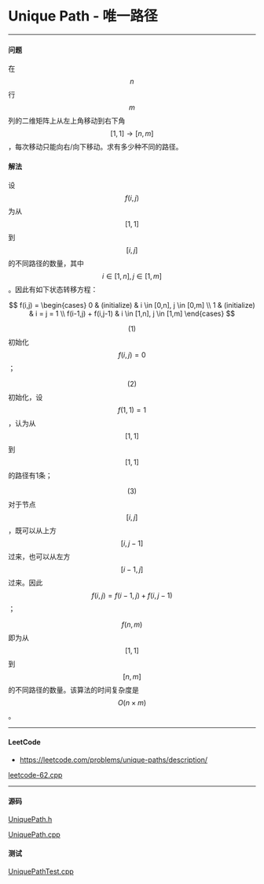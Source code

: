 <script type="text/javascript" src="https://cdnjs.cloudflare.com/ajax/libs/mathjax/2.7.1/MathJax.js?config=TeX-AMS-MML_HTMLorMML"></script>

# Unique Path - 唯一路径

--------

#### 问题

在$$ n $$行$$ m $$列的二维矩阵上从左上角移动到右下角$$ [1,1] \rightarrow [n,m] $$，每次移动只能向右/向下移动。求有多少种不同的路径。

#### 解法

设$$ f(i,j) $$为从$$ [1,1] $$到$$ [i,j] $$的不同路径的数量，其中$$ i \in [1,n], j \in [1,m] $$。因此有如下状态转移方程：

$$
f(i,j) =
\begin{cases}
0                                               &   (initialize)    &   i \in [0,n], j \in [0,m]    \\
1                                               &   (initialize)    &   i = j = 1   \\
f(i-1,j) + f(i,j-1)                             &   i \in [1,n], j \in [1,m]
\end{cases}
$$

$$ (1) $$ 初始化$$ f(i,j) = 0 $$；

$$ (2) $$ 初始化，设$$ f(1,1) = 1 $$，认为从$$ [1,1] $$到$$ [1,1] $$的路径有1条；

$$ (3) $$ 对于节点$$ [i,j] $$，既可以从上方$$ [i,j-1] $$过来，也可以从左方$$ [i-1,j] $$过来。因此$$ f(i,j) = f(i-1,j)+f(i,j-1) $$；

$$ f(n,m) $$即为从$$ [1,1] $$到$$ [n,m] $$的不同路径的数量。该算法的时间复杂度是$$ O(n \times m) $$。

--------

#### LeetCode

* https://leetcode.com/problems/unique-paths/description/

[leetcode-62.cpp](https://github.com/linrongbin16/Way-to-Algorithm/blob/master/leetcode/leetcode-62.cpp)

--------

#### 源码

[UniquePath.h](https://github.com/linrongbin16/Way-to-Algorithm/blob/master/src/DynamicProgramming/RegionalDP/UniquePath.h)

[UniquePath.cpp](https://github.com/linrongbin16/Way-to-Algorithm/blob/master/src/DynamicProgramming/RegionalDP/UniquePath.cpp)

#### 测试

[UniquePathTest.cpp](https://github.com/linrongbin16/Way-to-Algorithm/blob/master/src/DynamicProgramming/RegionalDP/UniquePathTest.cpp)
